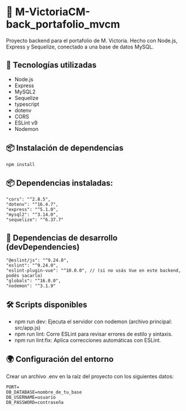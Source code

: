 # 📁 M-VictoriaCM-back_portafolio_mvcm

Proyecto backend para el portafolio de M. Victoria. Hecho con Node.js, Express y Sequelize, conectado a una base de datos MySQL.


## 🚀 Tecnologías utilizadas

* Node.js
* Express
* MySQL2
* Sequelize
* typescript
* dotenv
* CORS
* ESLint v9
* Nodemon

## 📦 Instalación de dependencias

```
npm install
```

## 📦 Dependencias instaladas:
```
"cors": "^2.8.5",
"dotenv": "^16.4.7",
"express": "^5.1.0",
"mysql2": "^3.14.0",
"sequelize": "^6.37.7"
```

## 🔧 Dependencias de desarrollo (devDependencies)
```
"@eslint/js": "^9.24.0",
"eslint": "^9.24.0",
"eslint-plugin-vue": "^10.0.0", // (si no usás Vue en este backend, podés sacarlo)
"globals": "^16.0.0",
"nodemon": "^3.1.9"

```

## 🛠️ Scripts disponibles
* npm run dev: Ejecuta el servidor con nodemon (archivo principal: src/app.js)
* npm run lint: Corre ESLint para revisar errores de estilo y sintaxis.
* npm run lint:fix: Aplica correcciones automáticas con ESLint.

## 🌍 Configuración del entorno
Crear un archivo .env en la raíz del proyecto con los siguientes datos:

```
PORT=
DB_DATABASE=nombre_de_tu_base
DB_USERNAME=usuario
DB_PASSWORD=contraseña

```